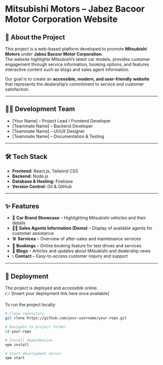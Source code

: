 # Mitsubishi Motors – Jabez Bacoor Motor Corporation Website  

## 📌 About the Project  
This project is a web-based platform developed to promote **Mitsubishi Motors** under **Jabez Bacoor Motor Corporation**.  
The website highlights Mitsubishi’s latest car models, provides customer engagement through service information, booking options, and features interactive content such as blogs and sales agent information.  

Our goal is to create an **accessible, modern, and user-friendly website** that represents the dealership’s commitment to service and customer satisfaction.  

---

## 👨‍💻 Development Team  
- [Your Name] – Project Lead / Frontend Developer  
- [Teammate Name] – Backend Developer  
- [Teammate Name] – UI/UX Designer  
- [Teammate Name] – Documentation & Testing  

---

## 🛠️ Tech Stack  
- **Frontend:** React.js, Tailwind CSS  
- **Backend:** Node.js  
- **Database & Hosting:** Firebase  
- **Version Control:** Git & GitHub  

---

## ✨ Features  
- 🚗 **Car Brand Showcase** – Highlighting Mitsubishi vehicles and their details  
- 👨‍💼 **Sales Agents Information (Demo)** – Display of available agents for customer assistance  
- 🛠️ **Services** – Overview of after-sales and maintenance services  
- 📅 **Bookings** – Online booking feature for test drives and services  
- 📰 **Blogs** – Articles and updates about Mitsubishi and dealership news  
- 📞 **Contact** – Easy-to-access customer inquiry and support  

---

## 🚀 Deployment  
The project is deployed and accessible online.  
👉 [Insert your deployment link here once available]  

To run the project locally:  

```bash
# Clone repository
git clone https://github.com/your-username/your-repo.git

# Navigate to project folder
cd your-repo

# Install dependencies
npm install

# Start development server
npm start

